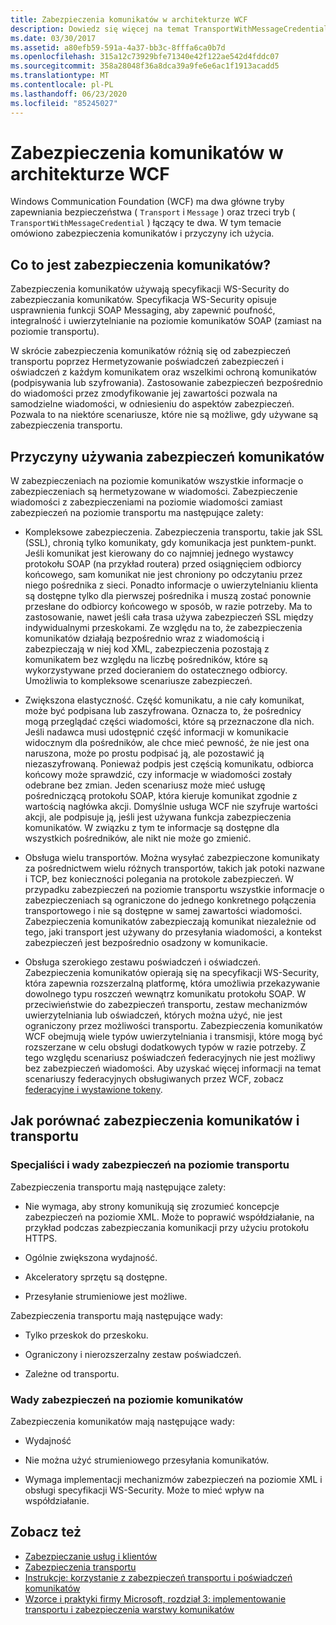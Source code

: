 ```yaml
---
title: Zabezpieczenia komunikatów w architekturze WCF
description: Dowiedz się więcej na temat TransportWithMessageCredential, typu zabezpieczeń komunikatów WCF, który używa kombinacji trybów zabezpieczeń transportu i komunikatów.
ms.date: 03/30/2017
ms.assetid: a80efb59-591a-4a37-bb3c-8fffa6ca0b7d
ms.openlocfilehash: 315a12c73929bfe71340e42f122ae542d4fddc07
ms.sourcegitcommit: 358a28048f36a8dca39a9fe6e6ac1f1913acadd5
ms.translationtype: MT
ms.contentlocale: pl-PL
ms.lasthandoff: 06/23/2020
ms.locfileid: "85245027"
---
```

# <a name="message-security-in-wcf"></a>Zabezpieczenia komunikatów w architekturze WCF

Windows Communication Foundation (WCF) ma dwa główne tryby zapewniania bezpieczeństwa ( `Transport` i `Message` ) oraz trzeci tryb ( `TransportWithMessageCredential` ) łączący te dwa. W tym temacie omówiono zabezpieczenia komunikatów i przyczyny ich użycia.

## <a name="what-is-message-security"></a>Co to jest zabezpieczenia komunikatów?

Zabezpieczenia komunikatów używają specyfikacji WS-Security do zabezpieczania komunikatów. Specyfikacja WS-Security opisuje usprawnienia funkcji SOAP Messaging, aby zapewnić poufność, integralność i uwierzytelnianie na poziomie komunikatów SOAP (zamiast na poziomie transportu).

W skrócie zabezpieczenia komunikatów różnią się od zabezpieczeń transportu poprzez Hermetyzowanie poświadczeń zabezpieczeń i oświadczeń z każdym komunikatem oraz wszelkimi ochroną komunikatów (podpisywania lub szyfrowania). Zastosowanie zabezpieczeń bezpośrednio do wiadomości przez zmodyfikowanie jej zawartości pozwala na samodzielne wiadomości, w odniesieniu do aspektów zabezpieczeń. Pozwala to na niektóre scenariusze, które nie są możliwe, gdy używane są zabezpieczenia transportu.

## <a name="reasons-to-use-message-security"></a>Przyczyny używania zabezpieczeń komunikatów

W zabezpieczeniach na poziomie komunikatów wszystkie informacje o zabezpieczeniach są hermetyzowane w wiadomości. Zabezpieczenie wiadomości z zabezpieczeniami na poziomie wiadomości zamiast zabezpieczeń na poziomie transportu ma następujące zalety:

- Kompleksowe zabezpieczenia. Zabezpieczenia transportu, takie jak SSL (SSL), chronią tylko komunikaty, gdy komunikacja jest punktem-punkt. Jeśli komunikat jest kierowany do co najmniej jednego wystawcy protokołu SOAP (na przykład routera) przed osiągnięciem odbiorcy końcowego, sam komunikat nie jest chroniony po odczytaniu przez niego pośrednika z sieci. Ponadto informacje o uwierzytelnianiu klienta są dostępne tylko dla pierwszej pośrednika i muszą zostać ponownie przesłane do odbiorcy końcowego w sposób, w razie potrzeby. Ma to zastosowanie, nawet jeśli cała trasa używa zabezpieczeń SSL między indywidualnymi przeskokami. Ze względu na to, że zabezpieczenia komunikatów działają bezpośrednio wraz z wiadomością i zabezpieczają w niej kod XML, zabezpieczenia pozostają z komunikatem bez względu na liczbę pośredników, które są wykorzystywane przed docieraniem do ostatecznego odbiorcy. Umożliwia to kompleksowe scenariusze zabezpieczeń.

- Zwiększona elastyczność. Część komunikatu, a nie cały komunikat, może być podpisana lub zaszyfrowana. Oznacza to, że pośrednicy mogą przeglądać części wiadomości, które są przeznaczone dla nich. Jeśli nadawca musi udostępnić część informacji w komunikacie widocznym dla pośredników, ale chce mieć pewność, że nie jest ona naruszona, może po prostu podpisać ją, ale pozostawić ją niezaszyfrowaną. Ponieważ podpis jest częścią komunikatu, odbiorca końcowy może sprawdzić, czy informacje w wiadomości zostały odebrane bez zmian. Jeden scenariusz może mieć usługę pośredniczącą protokołu SOAP, która kieruje komunikat zgodnie z wartością nagłówka akcji. Domyślnie usługa WCF nie szyfruje wartości akcji, ale podpisuje ją, jeśli jest używana funkcja zabezpieczenia komunikatów. W związku z tym te informacje są dostępne dla wszystkich pośredników, ale nikt nie może go zmienić.

- Obsługa wielu transportów. Można wysyłać zabezpieczone komunikaty za pośrednictwem wielu różnych transportów, takich jak potoki nazwane i TCP, bez konieczności polegania na protokole zabezpieczeń. W przypadku zabezpieczeń na poziomie transportu wszystkie informacje o zabezpieczeniach są ograniczone do jednego konkretnego połączenia transportowego i nie są dostępne w samej zawartości wiadomości. Zabezpieczenia komunikatów zabezpieczają komunikat niezależnie od tego, jaki transport jest używany do przesyłania wiadomości, a kontekst zabezpieczeń jest bezpośrednio osadzony w komunikacie.

- Obsługa szerokiego zestawu poświadczeń i oświadczeń. Zabezpieczenia komunikatów opierają się na specyfikacji WS-Security, która zapewnia rozszerzalną platformę, która umożliwia przekazywanie dowolnego typu roszczeń wewnątrz komunikatu protokołu SOAP. W przeciwieństwie do zabezpieczeń transportu, zestaw mechanizmów uwierzytelniania lub oświadczeń, których można użyć, nie jest ograniczony przez możliwości transportu. Zabezpieczenia komunikatów WCF obejmują wiele typów uwierzytelniania i transmisji, które mogą być rozszerzane w celu obsługi dodatkowych typów w razie potrzeby. Z tego względu scenariusz poświadczeń federacyjnych nie jest możliwy bez zabezpieczeń wiadomości. Aby uzyskać więcej informacji na temat scenariuszy federacyjnych obsługiwanych przez WCF, zobacz [federacyjne i wystawione tokeny](federation-and-issued-tokens.md).

## <a name="how-message-and-transport-security-compare"></a>Jak porównać zabezpieczenia komunikatów i transportu

### <a name="pros-and-cons-of-transport-level-security"></a>Specjaliści i wady zabezpieczeń na poziomie transportu

Zabezpieczenia transportu mają następujące zalety:

- Nie wymaga, aby strony komunikują się zrozumieć koncepcje zabezpieczeń na poziomie XML. Może to poprawić współdziałanie, na przykład podczas zabezpieczania komunikacji przy użyciu protokołu HTTPS.

- Ogólnie zwiększona wydajność.

- Akceleratory sprzętu są dostępne.

- Przesyłanie strumieniowe jest możliwe.

 Zabezpieczenia transportu mają następujące wady:

- Tylko przeskok do przeskoku.

- Ograniczony i nierozszerzalny zestaw poświadczeń.

- Zależne od transportu.

### <a name="disadvantages-of-message-level-security"></a>Wady zabezpieczeń na poziomie komunikatów

Zabezpieczenia komunikatów mają następujące wady:

- Wydajność

- Nie można użyć strumieniowego przesyłania komunikatów.

- Wymaga implementacji mechanizmów zabezpieczeń na poziomie XML i obsługi specyfikacji WS-Security. Może to mieć wpływ na współdziałanie.

## <a name="see-also"></a>Zobacz też

- [Zabezpieczanie usług i klientów](securing-services-and-clients.md)
- [Zabezpieczenia transportu](transport-security.md)
- [Instrukcje: korzystanie z zabezpieczeń transportu i poświadczeń komunikatów](how-to-use-transport-security-and-message-credentials.md)
- [Wzorce i praktyki firmy Microsoft, rozdział 3: implementowanie transportu i zabezpieczenia warstwy komunikatów](https://docs.microsoft.com/previous-versions/msp-n-p/ff647370(v=pandp.10))
